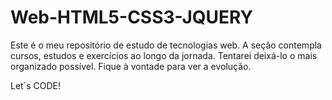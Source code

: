 # Web-HTML5-CSS3-JQUERY

Este é o meu repositório de estudo de tecnologias web. A seção contempla cursos, estudos e exercícios ao longo da jornada. 
Tentarei deixá-lo o mais organizado possível.
Fique à vontade para ver a evolução.

Let`s CODE!
